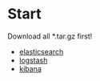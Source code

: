 # Start

Download all *.tar.gz first!

* [elasticsearch](https://download.elasticsearch.org/elasticsearch/release/org/elasticsearch/distribution/tar/elasticsearch/2.1.1/elasticsearch-2.1.1.tar.gz)
* [logstash](https://download.elastic.co/logstash/logstash/logstash-2.1.1.tar.gz)
* [kibana](https://download.elastic.co/kibana/kibana/kibana-4.3.1-linux-x64.tar.gz)


